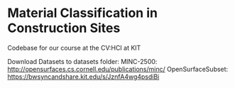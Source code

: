 # Material Classification in Construction Sites
Codebase for our course at the CV:HCI at KIT

Download Datasets to datasets folder:
MINC-2500: http://opensurfaces.cs.cornell.edu/publications/minc/
OpenSurfaceSubset: https://bwsyncandshare.kit.edu/s/JznfA4wg4psdiBi
